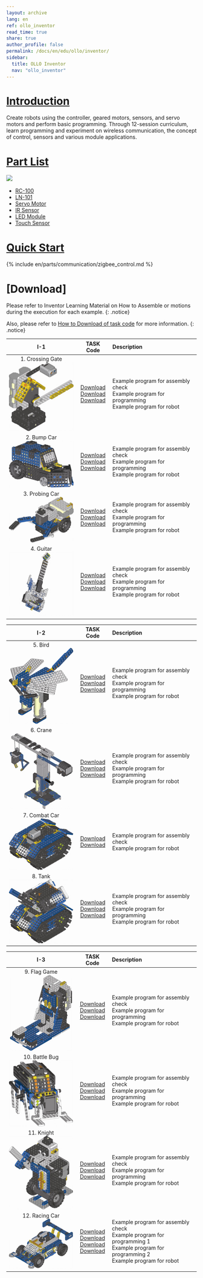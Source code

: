 ```yaml
---
layout: archive
lang: en
ref: ollo_inventor
read_time: true
share: true
author_profile: false
permalink: /docs/en/edu/ollo/inventor/
sidebar:
  title: OLLO Inventor
  nav: "ollo_inventor"
---
```


# [Introduction](#introduction)
Create robots using the controller, geared motors, sensors, and servo motors and perform basic programming.
Through 12-session curriculum, learn programming and experiment on wireless communication, the concept of control, sensors and various module applications.

# [Part List](#part-list)

![][ollo_inventor_partlist]

- [RC-100]
- [LN-101]
- [Servo Motor]
- [IR Sensor]
- [LED Module]
- [Touch Sensor]

# [Quick Start](#quick-start)

{% include en/parts/communication/zigbee_control.md %}

# [Download]

Please refer to Inventor Learning Material on How to Assemble or motions during the execution for each example.
{: .notice}

Also, please refer to [How to Download of task code] for more information.
{: .notice}

|I-1|TASK Code|Description|
| :---: | :-----: | :--- |
|1. Crossing Gate<br />![I-1-1][img_I-1-1]|[Download][I-1-1_1]<br />[Download][I-1-1_2]<br />[Download][I-1-1_3]|Example program for assembly check<br />Example program for programming<br />Example program for robot|
|2. Bump Car<br />![I-1-2][img_I-1-2]|[Download][I-1-2_1]<br />[Download][I-1-2_2]<br />[Download][I-1-2_3]|Example program for assembly check<br />Example program for programming<br />Example program for robot|
|3. Probing Car<br />![I-1-3][img_I-1-3]|[Download][I-1-3_1]<br />[Download][I-1-3_2]<br />[Download][I-1-3_3]|Example program for assembly check<br />Example program for programming<br />Example program for robot|
|4. Guitar<br />![I-1-4][img_I-1-4]|[Download][I-1-4_1]<br />[Download][I-1-4_2]<br />[Download][I-1-4_3]|Example program for assembly check<br />Example program for programming<br />Example program for robot|

|I-2|TASK Code|Description|
| :---: | :-----: | :--- |
|5. Bird<br />![I-2-1][img_I-2-1]|[Download][I-2-1_1]<br />[Download][I-2-1_2]<br />[Download][I-2-1_3]|Example program for assembly check<br />Example program for programming<br />Example program for robot|
|6. Crane<br />![I-2-2][img_I-2-2]|[Download][I-2-2_1]<br />[Download][I-2-2_2]<br />[Download][I-2-2_3]|Example program for assembly check<br />Example program for programming<br />Example program for robot|
|7. Combat Car<br />![I-2-3][img_I-2-3]|[Download][I-2-3_1]<br />[Download][I-2-3_3]|Example program for assembly check<br />Example program for robot|
|8. Tank<br />![I-2-4][img_I-2-4]|[Download][I-2-4_1]<br />[Download][I-2-4_2]<br />[Download][I-2-4_3]|Example program for assembly check<br />Example program for programming<br />Example program for robot|

|I-3|TASK Code|Description|
| :---: | :-----: | :--- |
|9. Flag Game<br />![I-3-1][img_I-3-1]|[Download][I-3-1_1]<br />[Download][I-3-1_2]<br />[Download][I-3-1_3]|Example program for assembly check<br />Example program for programming<br />Example program for robot|
|10. Battle Bug<br />![I-3-2][img_I-3-2]|[Download][I-3-2_1]<br />[Download][I-3-2_2]<br />[Download][I-3-2_3]|Example program for assembly check<br />Example program for programming<br />Example program for robot|
|11. Knight<br />![I-3-3][img_I-3-3]|[Download][I-3-3_1]<br />[Download][I-3-3_2]<br />[Download][I-3-3_3]|Example program for assembly check<br />Example program for programming<br />Example program for robot|
|12. Racing Car<br />![I-3-4][img_I-3-4]|[Download][I-3-4_1]<br />[Download][I-3-4_2]<br />[Download][I-3-4_3]<br />[Download][I-3-4_4]|Example program for assembly check<br />Example program for programming 1<br />Example program for programming 2<br />Example program for robot|


[RC-100]: /docs/en/parts/communication/rc-100/
[LN-101]: /docs/en/parts/interface/ln-101/
[Servo Motor]: /docs/en/parts/motor/servo_motor/
[IR Sensor]: /docs/en/parts/sensor/irss-10/
[LED Module]: /docs/en/parts/display/lm_10/
[Touch Sensor]: /docs/en/parts/sensor/ts_10/
[ZIG-100/110]: /docs/en/parts/communication/zig-100_110/
[USB Downloader(LN-101)]: /docs/en/parts/interface/ln-101/
[How to Download of task code]: /docs/en/faq/download_task_code/
[ollo_inventor_partlist]: /assets/images/edu/ollo/ollo_inventor_partlist.png
[img_I-1-1]: /assets/images/edu/ollo/ollo_lvl3_crossinggate.jpg
[img_I-1-2]: /assets/images/edu/ollo/ollo_lvl3_bumpcar.jpg
[img_I-1-3]: /assets/images/edu/ollo/ollo_lvl3_probingcar.jpg
[img_I-1-4]: /assets/images/edu/ollo/ollo_lvl3_guitar.jpg
[img_I-2-1]: /assets/images/edu/ollo/ollo_lvl3_bird.jpg
[img_I-2-2]: /assets/images/edu/ollo/ollo_lvl3_crane.jpg
[img_I-2-3]: /assets/images/edu/ollo/ollo_lvl3_combatcar.jpg
[img_I-2-4]: /assets/images/edu/ollo/ollo_lvl3_tank.jpg
[img_I-3-1]: /assets/images/edu/ollo/ollo_lvl3_flaggame.jpg
[img_I-3-2]: /assets/images/edu/ollo/ollo_lvl3_battlebug.jpg
[img_I-3-3]: /assets/images/edu/ollo/ollo_lvl3_knight.jpg
[img_I-3-4]: /assets/images/edu/ollo/ollo_lvl3_racingcar.jpg
[I-1-1_1]: http://support.robotis.com/en/baggage_files/ollo/edu_3rd/ollo_l3_crossinggateasm_en.tsk
[I-1-1_2]: http://support.robotis.com/en/baggage_files/ollo/edu_3rd/ollo_l3_crossinggateexam_en.tsk
[I-1-1_3]: http://support.robotis.com/en/baggage_files/ollo/edu_3rd/ollo_l3_crossinggate_en.tsk
[I-1-2_1]: http://support.robotis.com/en/baggage_files/ollo/edu_3rd/ollo_l3_bumpcarasm_en.tsk
[I-1-2_2]: http://support.robotis.com/en/baggage_files/ollo/edu_3rd/ollo_l3_bumpcarexam_en.tsk
[I-1-2_3]: http://support.robotis.com/en/baggage_files/ollo/edu_3rd/ollo_l3_bumpcar_en.tsk
[I-1-3_1]: http://support.robotis.com/en/baggage_files/ollo/edu_3rd/ollo_l3_probingcarasm_en.tsk
[I-1-3_2]: http://support.robotis.com/en/baggage_files/ollo/edu_3rd/ollo_l3_probingcarexam_en.tsk
[I-1-3_3]: http://support.robotis.com/en/baggage_files/ollo/edu_3rd/ollo_l3_probingcar_en.tsk
[I-1-4_1]: http://support.robotis.com/en/baggage_files/ollo/edu_3rd/ollo_l3_guitarasm_en.tsk
[I-1-4_2]: http://support.robotis.com/en/baggage_files/ollo/edu_3rd/ollo_l3_guitarexam_en.tsk
[I-1-4_3]: http://support.robotis.com/en/baggage_files/ollo/edu_3rd/ollo_l3_guitar_en.tsk
[I-2-1_1]: http://support.robotis.com/en/baggage_files/ollo/edu_3rd/ollo_l3_birdasm_en.tsk
[I-2-1_2]: http://support.robotis.com/en/baggage_files/ollo/edu_3rd/ollo_l3_birdexam_en.tsk
[I-2-1_3]: http://support.robotis.com/en/baggage_files/ollo/edu_3rd/ollo_l3_bird_en.tsk
[I-2-2_1]: http://support.robotis.com/en/baggage_files/ollo/edu_3rd/ollo_l3_craneasm_en.tsk
[I-2-2_2]: http://support.robotis.com/en/baggage_files/ollo/edu_3rd/ollo_l3_craneexam_en.tsk
[I-2-2_3]: http://support.robotis.com/en/baggage_files/ollo/edu_3rd/ollo_l3_crane_en.tsk
[I-2-3_1]: http://support.robotis.com/en/baggage_files/ollo/edu_3rd/ollo_l3_combatcarasm_en.tsk
[I-2-3_3]: http://support.robotis.com/en/baggage_files/ollo/edu_3rd/ollo_l3_combatcar_en.tsk
[I-2-4_1]: http://support.robotis.com/en/baggage_files/ollo/edu_3rd/ollo_l3_tankasm_en.tsk
[I-2-4_2]: http://support.robotis.com/en/baggage_files/ollo/edu_3rd/ollo_l3_tankexam_en.tsk
[I-2-4_3]: http://support.robotis.com/en/baggage_files/ollo/edu_3rd/ollo_l3_tank_en.tsk
[I-3-1_1]: http://support.robotis.com/en/baggage_files/ollo/edu_3rd/ollo_l3_flaggameasm_en.tsk
[I-3-1_2]: http://support.robotis.com/en/baggage_files/ollo/edu_3rd/ollo_l3_flaggameexam_en.tsk
[I-3-1_3]: http://support.robotis.com/en/baggage_files/ollo/edu_3rd/ollo_l3_flaggame_en.tsk
[I-3-2_1]: http://support.robotis.com/en/baggage_files/ollo/edu_3rd/ollo_l3_battlebugasm_en.tsk
[I-3-2_2]: http://support.robotis.com/en/baggage_files/ollo/edu_3rd/ollo_l3_battlebugexam_en.tsk
[I-3-2_3]: http://support.robotis.com/en/baggage_files/ollo/edu_3rd/ollo_l3_battlebug_en.tsk
[I-3-3_1]: http://support.robotis.com/en/baggage_files/ollo/edu_3rd/ollo_l3_knightasm_en.tsk
[I-3-3_2]: http://support.robotis.com/en/baggage_files/ollo/edu_3rd/ollo_l3_knightexam_en.tsk
[I-3-3_3]: http://support.robotis.com/en/baggage_files/ollo/edu_3rd/ollo_l3_knight_en.tsk
[I-3-4_1]: http://support.robotis.com/en/baggage_files/ollo/edu_3rd/ollo_l3_racingcarasm_en.tsk
[I-3-4_2]: http://support.robotis.com/en/baggage_files/ollo/edu_3rd/ollo_l3_racingcarexam1_en.tsk
[I-3-4_3]: http://support.robotis.com/en/baggage_files/ollo/edu_3rd/ollo_l3_racingcarexam2_en.tsk
[I-3-4_4]: http://support.robotis.com/en/baggage_files/ollo/edu_3rd/ollo_l3_racingcar_en.tsk
